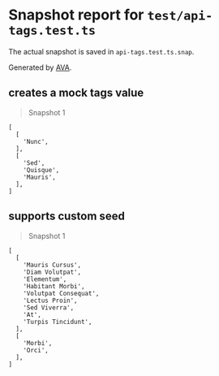 # Snapshot report for `test/api-tags.test.ts`

The actual snapshot is saved in `api-tags.test.ts.snap`.

Generated by [AVA](https://avajs.dev).

## creates a mock tags value

> Snapshot 1

    [
      [
        'Nunc',
      ],
      [
        'Sed',
        'Quisque',
        'Mauris',
      ],
    ]

## supports custom seed

> Snapshot 1

    [
      [
        'Mauris Cursus',
        'Diam Volutpat',
        'Elementum',
        'Habitant Morbi',
        'Volutpat Consequat',
        'Lectus Proin',
        'Sed Viverra',
        'At',
        'Turpis Tincidunt',
      ],
      [
        'Morbi',
        'Orci',
      ],
    ]
